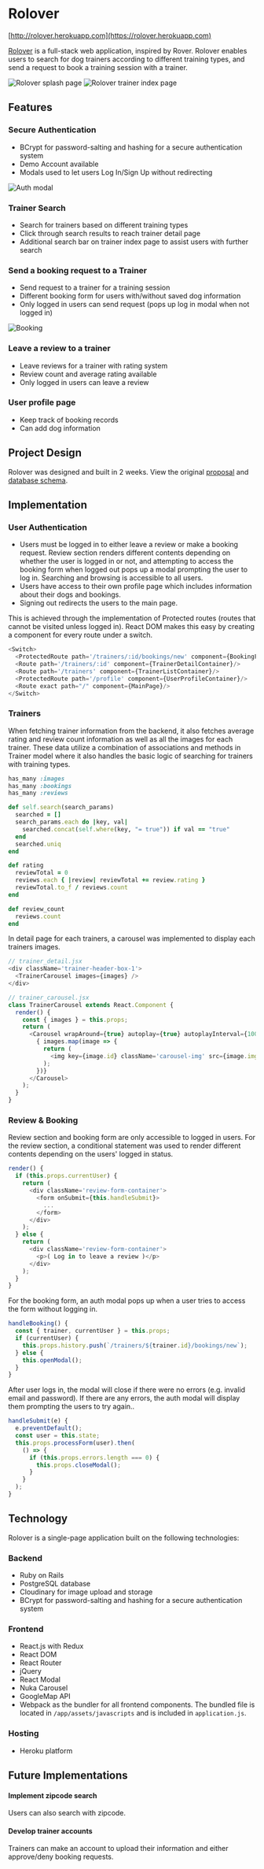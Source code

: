 # Rolover

[http://rolover.herokuapp.com](https://rolover.herokuapp.com)

[Rolover](http://rolover.dog) is a full-stack web application, inspired by Rover. Rolover enables users to search for dog trainers according to different training types, and send a request to book a training session with a trainer.

![Rolover splash page][splash]
![Rolover trainer index page][index page]

## Features

### Secure Authentication
* BCrypt for password-salting and hashing for a secure authentication system
* Demo Account available
* Modals used to let users Log In/Sign Up without redirecting

![Auth modal][auth modal]

### Trainer Search
* Search for trainers based on different training types
* Click through search results to reach trainer detail page
* Additional search bar on trainer index page to assist users with further search

### Send a booking request to a Trainer
* Send request to a trainer for a training session
* Different booking form for users with/without saved dog information
* Only logged in users can send request (pops up log in modal when not logged in)

![Booking][booking]

### Leave a review to a trainer
* Leave reviews for a trainer with rating system
* Review count and average rating available
* Only logged in users can leave a review

### User profile page
* Keep track of booking records
* Can add dog information

## Project Design

Rolover was designed and built in 2 weeks. View the original [proposal][proposal] and [database schema][schema].

## Implementation

### User Authentication

- Users must be logged in to either leave a review or make a booking request. Review section renders different contents depending on whether the user is logged in or not, and attempting to access the booking form when logged out pops up a modal prompting the user to log in. Searching and browsing is accessible to all users.
- Users have access to their own profile page which includes information about their dogs and bookings.
- Signing out redirects the users to the main page.

This is achieved through the implementation of Protected routes (routes that cannot be visited unless logged in). React DOM makes this easy by creating a component for every route under a switch.

```js
<Switch>
  <ProtectedRoute path='/trainers/:id/bookings/new' component={BookingFormContainer}/>
  <Route path='/trainers/:id' component={TrainerDetailContainer}/>
  <Route path='/trainers' component={TrainerListContainer}/>
  <ProtectedRoute path='/profile' component={UserProfileContainer}/>
  <Route exact path="/" component={MainPage}/>
</Switch>
```

### Trainers

When fetching trainer information from the backend, it also fetches average rating and review count information as well as all the images for each trainer. These data utilize a combination of associations and methods in Trainer model where it also handles the basic logic of searching for trainers with training types.

```ruby
has_many :images
has_many :bookings
has_many :reviews

def self.search(search_params)
  searched = []
  search_params.each do |key, val|
    searched.concat(self.where(key, "= true")) if val == "true"
  end
  searched.uniq
end

def rating
  reviewTotal = 0
  reviews.each { |review| reviewTotal += review.rating }
  reviewTotal.to_f / reviews.count
end

def review_count
  reviews.count
end
```

In detail page for each trainers, a carousel was implemented to display each trainers images.

```js
// trainer_detail.jsx
<div className='trainer-header-box-1'>
  <TrainerCarousel images={images} />
</div>

// trainer_carousel.jsx
class TrainerCarousel extends React.Component {
  render() {
    const { images } = this.props;
    return (
      <Carousel wrapAround={true} autoplay={true} autoplayInterval={10000} width={600} initialHeight={600} decorators={Decorators}>
        { images.map(image => {
          return (
            <img key={image.id} className='carousel-img' src={image.img_url} />
          );
        })}
      </Carousel>
    );
  }
}
```

### Review & Booking

Review section and booking form are only accessible to logged in users. For the review section, a conditional statement was used to render different contents depending on the users' logged in status.

```js
render() {
  if (this.props.currentUser) {
    return (
      <div className='review-form-container'>
        <form onSubmit={this.handleSubmit}>
          ...
        </form>
      </div>
    );
  } else {
    return (
      <div className='review-form-container'>
        <p>( Log in to leave a review )</p>
      </div>
    );
  }
}
```

For the booking form, an auth modal pops up when a user tries to access the form without logging in.

```js
handleBooking() {
  const { trainer, currentUser } = this.props;
  if (currentUser) {
    this.props.history.push(`/trainers/${trainer.id}/bookings/new`);
  } else {
    this.openModal();
  }
}
```

After user logs in, the modal will close if there were no errors (e.g. invalid email and password). If there are any errors, the auth modal will display them prompting the users to try again..

```js
handleSubmit(e) {
  e.preventDefault();
  const user = this.state;
  this.props.processForm(user).then(
    () => {
      if (this.props.errors.length === 0) {
        this.props.closeModal();
      }
    }
  );
}
```

## Technology
Rolover is a single-page application built on the following technologies:

### Backend
- Ruby on Rails
- PostgreSQL database
- Cloudinary for image upload and storage
- BCrypt for password-salting and hashing for a secure authentication system

### Frontend
- React.js with Redux
- React DOM
- React Router
- jQuery
- React Modal
- Nuka Carousel
- GoogleMap API
- Webpack as the bundler for all frontend components. The bundled file is located in `/app/assets/javascripts` and is included in `application.js`.

### Hosting
- Heroku platform

## Future Implementations

#### Implement zipcode search

Users can also search with zipcode.

#### Develop trainer accounts

Trainers can make an account to upload their information and either approve/deny booking requests.

[splash]: ./docs/images/splash.png "Rolover splash"
[index page]: ./docs/images/home_index.png
[auth modal]: ./docs/images/auth_modal.gif
[booking]: ./docs/images/booking.gif
[proposal]: ./docs/README.md
[schema]: ./docs/schema.md
